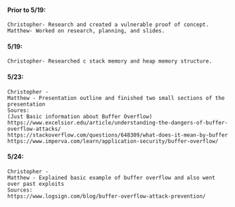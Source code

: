 #### Prior to 5/19:
	Christopher- Research and created a vulnerable proof of concept.
	Matthew- Worked on research, planning, and slides.
#### 5/19:
	Christopher- Researched c stack memory and heap memory structure.
#### 5/23:
	Christopher -
	Matthew - Presentation outline and finished two small sections of the presentation
	Soures: 
	(Just Basic information about Buffer Overflow)
	https://www.excelsior.edu/article/understanding-the-dangers-of-buffer-overflow-attacks/
	https://stackoverflow.com/questions/648309/what-does-it-mean-by-buffer 
	https://www.imperva.com/learn/application-security/buffer-overflow/ 
#### 5/24:
	Christopher - 
	Matthew - Explained basic example of buffer overflow and also went over past exploits
	Sources:
	https://www.logsign.com/blog/buffer-overflow-attack-prevention/ 
